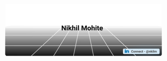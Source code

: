 <a href="https://www.nikhilmohite.com"><img alt="Explore my digital garden at https://www.nikhilmohite.com" src="./assets/header.svg"/></a>
